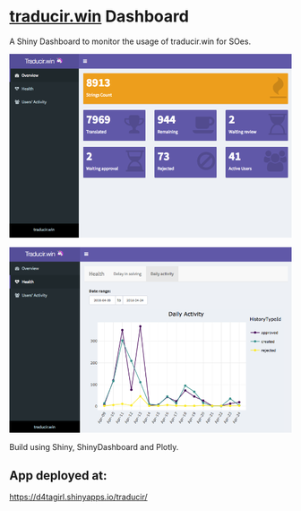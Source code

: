 # [traducir.win](https://traducir.win) Dashboard

A Shiny Dashboard to monitor the usage of traducir.win for SOes.

![](images/main.png)

![](images/daily_act.png)

Build using Shiny, ShinyDashboard and Plotly.

## App deployed at:
https://d4tagirl.shinyapps.io/traducir/
